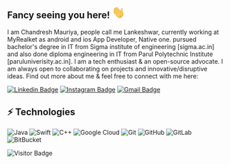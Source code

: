 ## Fancy seeing you here! <img src="https://raw.githubusercontent.com/vivanshinod/lankeshwar/master/wave.gif" width="30px">

I am Chandresh Mauriya, people call me Lankeshwar, currently working at MyRealket as android and ios App Developer, Native one. pursued bachelor's degree in IT from Sigma institute of engineering [sigma.ac.in] and also done diploma engineering in IT from Parul Polytechnic Institute [paruluniverisity.ac.in]. I am a tech enthusiast & an open-source advocate. I am always open to collaborating on projects and innovative/disruptive ideas. Find out more about me & feel free to connect with me here:

[![Linkedin Badge](https://img.shields.io/badge/-Lankeshwar-blue?style=flat-square&logo=Linkedin&logoColor=white&link=https://www.linkedin.com/in/chandresh-mauriya-64655b126/)](https://www.linkedin.com/in/chandresh-mauriya-64655b126/)
[![Instagram Badge](https://img.shields.io/badge/-er_vivan-red?style=flat-square&logo=instagram&logoColor=white&link=https://instagram.com/er_vivan/)](https://instagram.com/er_vivan)
[![Gmail Badge](https://img.shields.io/badge/-vivanshinoda@gmail.com-c14438?style=flat-square&logo=Gmail&logoColor=white&link=mailto:vivanshinoda@gmail.com)](mailto:vivanshinoda@gmail.com)

## ⚡ Technologies

![Java](https://img.shields.io/badge/-java-E34A86?style=flat-square&logo=java)
![Swift](https://img.shields.io/badge/-swift-FFFFFF?style=flat-square&logo=swift)
![C++](https://img.shields.io/badge/-C++-00599C?style=flat-square&logo=c)
![Google Cloud](https://img.shields.io/badge/Google%20Cloud-black?style=flat-square&logo=google-cloud)
![Git](https://img.shields.io/badge/-Git-black?style=flat-square&logo=git)
![GitHub](https://img.shields.io/badge/-GitHub-181717?style=flat-square&logo=github)
![GitLab](https://img.shields.io/badge/-GitLab-FCA121?style=flat-square&logo=gitlab)
![BitBucket](https://img.shields.io/badge/-BitBucket-darkblue?style=flat-square&logo=bitbucket)

![Visitor Badge](https://visitor-badge.laobi.icu/badge?page_id=vivanshinod)
